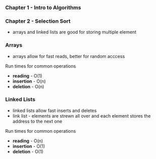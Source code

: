 ### Chapter 1 - Intro  to Algorithms 

### Chapter 2 - Selection Sort  
- arrays and linked lists are good for storing multiple element
### Arrays
- arrays allow for fast reads, better for random acccess

Run times for common operations <br>
- **reading** - O(1)  <br>
- **insertion** - O(n)  <br>
- **deletion** - O(n)

### Linked Lists
- linked lists allow fast inserts and deletes 
- link list - elements are strewn all over and each element stores the address to the next one 

Run times for common operations <br>
- **reading** - O(n) <br>
- **insertion** - O(1) <br>
- **deletion** - O(1) <br>
